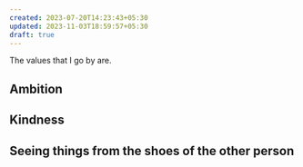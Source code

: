 ```yaml
---
created: 2023-07-20T14:23:43+05:30
updated: 2023-11-03T18:59:57+05:30
draft: true
---
```

The values that I go by are.

## Ambition

## Kindness

## Seeing things from the shoes of the other person

